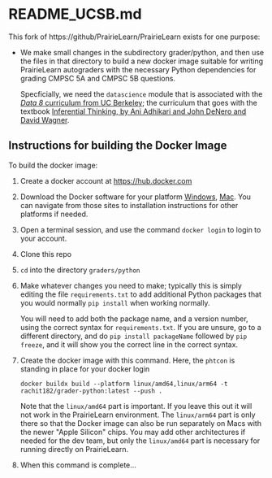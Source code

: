 # README_UCSB.md

This fork of https://github/PrairieLearn/PrairieLearn exists for one purpose:

* We make small changes in the subdirectory grader/python, and then use the files in that directory to build a new docker image suitable
  for writing PrairieLearn autograders with the necessary Python dependencies for grading CMPSC 5A and CMPSC 5B questions.

  Specficially, we need the `datascience` module that is associated with the [*Data 8* curriculum from UC Berkeley](https://www.data8.org); the curriculum that goes
  with the textbook [Inferential Thinking, by Ani Adhikari and John DeNero and David Wagner](https://inferentialthinking.com/chapters/intro.html).

## Instructions for building the Docker Image

To build the docker image:

1. Create a docker account at https://hub.docker.com
2. Download the Docker software for your platform [Windows](https://docs.docker.com/desktop/setup/install/windows-install/), [Mac](https://docs.docker.com/desktop/setup/install/mac-install/).  You can navigate from those sites to installation instructions for other platforms if needed.
3. Open a terminal session, and use the command `docker login` to login to your account.
4. Clone this repo
5. `cd` into the directory `graders/python`
6. Make whatever changes you need to make; typically this is simply editing the file `requirements.txt`
   to add additional Python packages that you would normally `pip install` when working normally.

   You will need to add both the package name, and a version number, using the correct syntax for `requirements.txt`.
   If you are unsure, go to a different directory, and do `pip install packageName` followed by `pip freeze`, and it will show you the correct line in the correct syntax.
7. Create the docker image with this command.  Here, the `phtcon` is standing in place for your docker login
   ```
   docker buildx build --platform linux/amd64,linux/arm64 -t rachit182/grader-python:latest --push .
   ```
   Note that the `linux/amd64` part is important.  If you leave this out it will not work in the PrairieLearn environment.  The `linux/arm64` part is
   only there so that the Docker image can also be run separately on Macs with the newer "Apple Silicon" chips.   You may add other architectures if
   needed for the dev team, but only the `linux/amd64` part is necessary for running directly on PrairieLearn.
8. When this command is complete...
   
